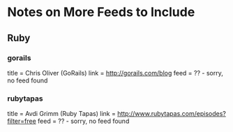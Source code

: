 # Notes on More Feeds to Include

## Ruby


### gorails

title = Chris Oliver (GoRails)
link  = http://gorails.com/blog
feed  = ??  - sorry, no feed found

### rubytapas

title = Avdi Grimm (Ruby Tapas)
link  = http://www.rubytapas.com/episodes?filter=free
feed  = ?? - sorry, no feed found




